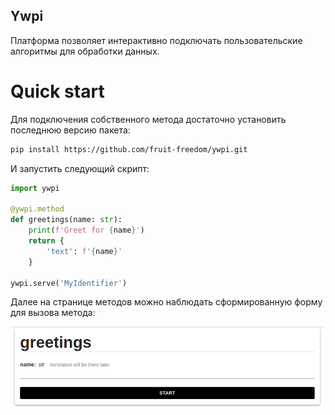 Ywpi
----

Платформа позволяет интерактивно подключать пользовательские алгоритмы для обработки данных.


# Quick start

Для подключения собственного метода достаточно установить последнюю версию пакета:

```bash
pip install https://github.com/fruit-freedom/ywpi.git
```

И запустить следующий скрипт:


```python
import ywpi

@ywpi.method
def greetings(name: str):
    print(f'Greet for {name}')
    return {
        'text': f'{name}'
    }

ywpi.serve('MyIdentifier')
```

Далее на странице методов можно наблюдать сформированную форму для вызова метода:

![](greetings_method.png)


